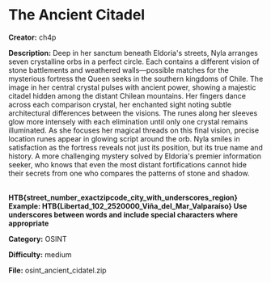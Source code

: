 # The Ancient Citadel

**Creator:** ch4p

**Description:** Deep in her sanctum beneath Eldoria's streets, Nyla arranges seven crystalline orbs in a perfect circle. Each contains a different vision of stone battlements and weathered walls—possible matches for the mysterious fortress the Queen seeks in the southern kingdoms of Chile. The image in her central crystal pulses with ancient power, showing a majestic citadel hidden among the distant Chilean mountains. Her fingers dance across each comparison crystal, her enchanted sight noting subtle architectural differences between the visions. The runes along her sleeves glow more intensely with each elimination until only one crystal remains illuminated. As she focuses her magical threads on this final vision, precise location runes appear in glowing script around the orb. Nyla smiles in satisfaction as the fortress reveals not just its position, but its true name and history. A more challenging mystery solved by Eldoria's premier information seeker, who knows that even the most distant fortifications cannot hide their secrets from one who compares the patterns of stone and shadow.

<br><b>HTB{street_number_exactzipcode_city_with_underscores_region}
Example: HTB{Libertad_102_2520000_Viña_del_Mar_Valparaíso} Use underscores between words and include special characters where appropriate</b>

**Category:** OSINT

**Difficulty:** medium

**File:** osint_ancient_cidatel.zip

